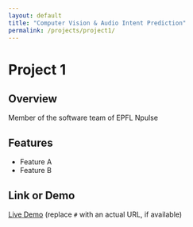 ```yaml
---
layout: default
title: "Computer Vision & Audio Intent Prediction"
permalink: /projects/project1/
---
```

# Project 1

## Overview

Member of the software team of EPFL Npulse 
## Features
- Feature A
- Feature B

## Link or Demo
[Live Demo](#) (replace `#` with an actual URL, if available)

